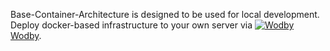 Base-Container-Architecture  is designed to be used for local development. Deploy docker-based infrastructure to your own server via [![Wodby](https://www.google.com/s2/favicons?domain=wodby.com) Wodby](https://wodby.com). 
